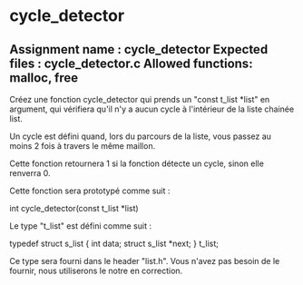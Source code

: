 # cycle_detector
Assignment name  : cycle_detector
Expected files   : cycle_detector.c
Allowed functions: malloc, free
--------------------------------------------------------------------------------

Créez une fonction cycle_detector qui prends un "const t_list *list" en 
argument, qui vérifiera qu'il n'y a aucun cycle à l'intérieur de la liste chainée
list.

Un cycle est défini quand, lors du parcours de la liste, vous passez au moins 2
fois à travers le même maillon.

Cette fonction retournera 1 si la fonction détecte un cycle, sinon elle renverra 0.

Cette fonction sera prototypé comme suit : 

int        cycle_detector(const t_list *list)

Le type "t_list" est défini comme suit :

typedef struct     s_list 
{
    int            data;
    struct s_list  *next;
}                  t_list;

Ce type sera fourni dans le header "list.h". Vous n'avez pas besoin de le fournir,
nous utiliserons le notre en correction.
